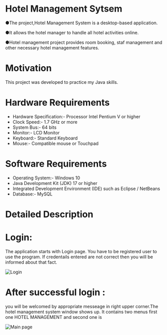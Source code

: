 # Hotel Management Sytsem
●The project,Hotel Management System is a desktop-based application.

●It allows the hotel manager to handle all hotel activities online.

●Hotel management project provides room booking, staf management and other necessary hotel management features.

# Motivation
This project was developed to practice my Java skills.

# Hardware Requirements
- Hardware Specification:- Processor Intel Pentium V or higher
- Clock Speed:- 1.7 GHz or more
- System Bus:- 64 bits
- Monitor:- LCD Monitor
- Keyboard:- Standard Keyboard
- Mouse:- Compatible mouse or Touchpad
# Software Requirements
- Operating System:- Windows 10
- Java Development Kit (JDK) 17 or higher
- Integrated Development Environment (IDE) such as Eclipse / NetBeans
- Database:- MySQL
# Detailed Description
# Login:
The application starts with Login page. You have to be registered user to use the program.
If credentails entered are not correct then you will be informed about that fact.

![Login](https://github.com/user-attachments/assets/886bc9e1-3133-43db-90ef-e1e4ccfa86b4)


# After successful login :
you will be welcomed by appropriate messeage in right upper corner.The hotel management system window shows up. It contains two menus first one HOTEL MANAGEMENT and second one is 

![Main page](https://github.com/user-attachments/assets/e25425c9-5f99-4c4d-83b2-0103abd3b2fd)









